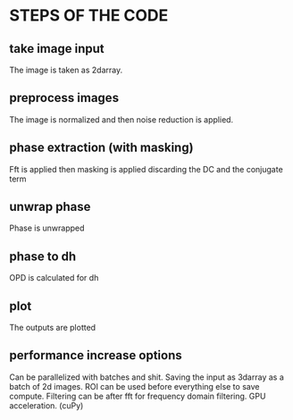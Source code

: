 # STEPS OF THE CODE

## take image input

The image is taken as 2darray.

## preprocess images

The image is normalized and then noise reduction is applied.

## phase extraction (with masking)

Fft is applied then masking is applied discarding the DC and the conjugate term

## unwrap phase

Phase is unwrapped

## phase to dh

OPD is calculated for dh

## plot

The outputs are plotted

## performance increase options

Can be parallelized with batches and shit. Saving the input as 3darray as a batch of 2d images.
ROI can be used before everything else to save compute.
Filtering can be after fft for frequency domain filtering.
GPU acceleration. (cuPy)
